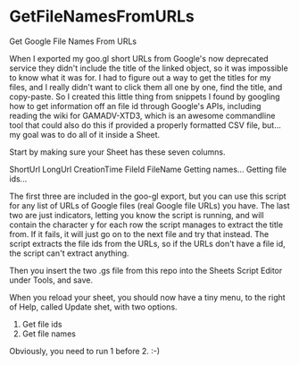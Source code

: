 # GetFileNamesFromURLs
Get Google File Names From URLs

When I exported my goo.gl short URLs from Google's now deprecated service they didn't include the title of the linked object, so it was impossible to know what it was for. I had to figure out a way to get the titles for my files, and I really didn't want to click them all one by one, find the title, and copy-paste. So I created this little thing from snippets I found by googling how to get information off an file id through Google's APIs, including reading the wiki for GAMADV-XTD3, which is an awesome commandline tool that could also do this if provided a properly formatted CSV file, but... my goal was to do all of it inside a Sheet.

Start by making sure your Sheet has these seven columns.

ShortUrl	LongUrl	CreationTime	FileId	FileName	Getting names...	Getting file ids...

The first three are included in the goo-gl export, but you can use this script for any list of URLs of Google files (real Google file URLs) you have.
The last two are just indicators, letting you know the script is running, and will contain the character y for each row the script manages to extract the title from. If it fails, it will just go on to the next file and try that instead. The script extracts the file ids from the URLs, so if the URLs don't have a file id, the script can't extract anything.

Then you insert the two .gs file from this repo into the Sheets Script Editor under Tools, and save.

When you reload your sheet, you should now have a tiny menu, to the right of Help, called Update shet, with two options.

1. Get file ids
2. Get file names

Obviously, you need to run 1 before 2. :-)

